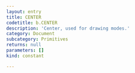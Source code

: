 ```yaml
---
layout: entry
title: CENTER
codetitle: b.CENTER
description: 'Center, used for drawing modes.'
category: Document
subcategory: Primitives
returns: null
parameters: []
kind: constant

---
```

